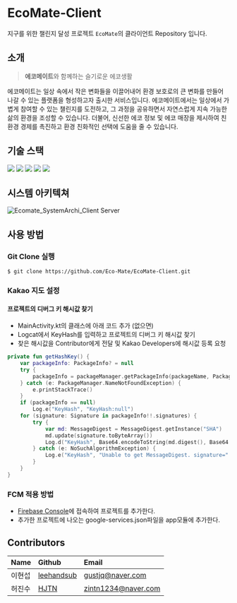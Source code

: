# EcoMate-Client
지구를 위한 챌린지 달성 프로젝트 `EcoMate`의 클라이언트 Repository 입니다.
## 소개
> **에코메이트**와 함꼐하는 슬기로운 에코생활

에코메이트는 일상 속에서 작은 변화들을 이끌어내어 환경 보호로의 큰 변화를 만들어 나갈 수 있는 플랫폼을 형성하고자 출시한 서비스입니다.
에코메이트에서는 일상에서 가볍게 참여할 수 있는 챌린지를 도전하고, 그 과정을 공유하면서 자연스럽게 지속 가능한 삶의 환경을 조성할 수 있습니다. 더불어, 신선한 에코 정보 및 에코 매장을 제시하여 친환경 경제를 촉진하고 환경 친화적인 선택에 도움을 줄 수 있습니다.

## 기술 스택

<img src="https://img.shields.io/badge/Kotlin-7F52FF?style=for-the-badge&logo=Kotlin&logoColor=white"> <img src="https://img.shields.io/badge/Android Studio-3DDC84?style=for-the-badge&logo=Android Studio&logoColor=white"> <img src="https://img.shields.io/badge/Retrofit-D20A0A?style=for-the-badge&logoColor=white"> <img src="https://img.shields.io/badge/OkHttp-2C5BB4?style=for-the-badge&logoColor=white"> <img src="https://img.shields.io/badge/Glide-007054?style=for-the-badge&logoColor=white">

## 시스템 아키텍쳐
![Ecomate_SystemArchi_Client Server](https://github.com/Eco-Mate/.github/assets/75007765/6d28c739-8457-48ca-82f6-7edf9b11c09e)

## 사용 방법

### Git Clone 실행
```shell
$ git clone https://github.com/Eco-Mate/EcoMate-Client.git
```

### Kakao 지도 설정

#### 프로젝트의 디버그 키 해시값 찾기
- MainActivity.kt의 클래스에 아래 코드 추가 (없으면)
- Logcat에서 KeyHash를 입력하고 프로젝트의 디버그 키 해시값 찾기
- 찾은 해시값을 Contributor에게 전달 및 Kakao Developers에 해시값 등록 요청
```kotlin
private fun getHashKey() {
    var packageInfo: PackageInfo? = null
    try {
        packageInfo = packageManager.getPackageInfo(packageName, PackageManager.GET_SIGNATURES)
    } catch (e: PackageManager.NameNotFoundException) {
        e.printStackTrace()
    }
    if (packageInfo == null)
        Log.e("KeyHash", "KeyHash:null")
    for (signature: Signature in packageInfo!!.signatures) {
        try {
            var md: MessageDigest = MessageDigest.getInstance("SHA")
            md.update(signature.toByteArray())
            Log.d("KeyHash", Base64.encodeToString(md.digest(), Base64.DEFAULT))
        } catch (e: NoSuchAlgorithmException) {
            Log.e("KeyHash", "Unable to get MessageDigest. signature=" + signature, e)
        }
    }
}
```
### FCM 적용 방법
- [Firebase Console](https://console.firebase.google.com/)에 접속하여 프로젝트를 추가한다.
- 추가한 프로젝트에 나오는 google-services.json파일을 app모듈에 추가한다.

## Contributors
|Name|Github|Email|
|:---|:---|:---|
|이현섭|[leehandsub](https://github.com/leehandsub)|gustjq@naver.com|
|허진수|[HJTN](https://github.com/HJTN)|zintn1234@naver.com|
